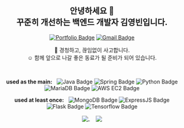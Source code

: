 

<!--
**randallkk/randallkk** is a ✨ _special_ ✨ repository because its `README.md` (this file) appears on your GitHub profile.

Here are some ideas to get you started:

- 🔭 I’m currently working on ...
- 🌱 I’m currently learning ...
- 👯 I’m looking to collaborate on ...
- 🤔 I’m looking for help with ...
- 💬 Ask me about ...
- 📫 How to reach me: ...
- 😄 Pronouns: ...
- ⚡ Fun fact: ...
-->



<div align="center">

  ## 안녕하세요 👋  <br/> 꾸준히 개선하는 백엔드 개발자 김영빈입니다.
  [![Portfolio Badge](https://img.shields.io/badge/Portfolio-000000?style=for-the-badge&logo=notion&logoColor=ffffff)](https://randallkk.notion.site/Portfolio-fd0f7dc810d8403a9f9fca441932f1f2?pvs=4)
  [![Gmail Badge](https://img.shields.io/badge/Gmail-EA4335?style=flat-square&logo=gmail&logoColor=ffffff)](https://randallkk.notion.site/Mail-fd0f7dc810d8403a9f9fca441932f1f2?pvs=4)

  🦄 경청하고, 끊임없이 사고합니다.<br>
  ☺️ 함께 앞으로 나갈 좋은 동료가 될 준비가 되어 있습니다.   
  
  <br>

  **used as the main:** &nbsp;
  ![Java Badge](https://img.shields.io/badge/Java-f89820?style=flat-square&logo=java&logoColor=ffffff)
  ![Spring Badge](https://img.shields.io/badge/Spring-6DB33F?style=flat-square&logo=spring&logoColor=ffffff)
  ![Python Badge](https://img.shields.io/badge/Python-3776AB?style=flat-square&logo=python&logoColor=ffffff)
  ![MariaDB Badge](https://img.shields.io/badge/MariaDB-003545?style=flat-square&logo=mariadb&logoColor=ffffff)
  ![AWS EC2 Badge](https://img.shields.io/badge/AWSEC2-FF9900?style=flat-square&logo=amazonec2&logoColor=ffffff)
  
  **used at least once:** &nbsp;
  ![MongoDB Badge](https://img.shields.io/badge/MongoDB-47A248?style=flat-square&logo=mongodb&logoColor=ffffff)
  ![ExpressJS Badge](https://img.shields.io/badge/ExpressJS-000000?style=flat-square&logo=express&logoColor=ffffff)
  ![Flask Badge](https://img.shields.io/badge/Flask-000000?style=flat-square&logo=flask&logoColor=ffffff)
  ![Tensorflow Badge](https://img.shields.io/badge/Tensorflow-FF6F00?style=flat-square&logo=tensorflow&logoColor=ffffff)

  <div align="center">
    <a href="https://github.com/randallkk/github-readme-stats">
      <img align="center" src="https://github-readme-stats.vercel.app/api/top-langs/?username=randallkk&layout=compact&theme=transparent&hide_border=true&hide=jupyter%20notebook" />
    </a> &nbsp; &nbsp;
    <a href="https://wakatime.com/@randallkk">
      <img align="center" src="https://github-readme-stats.vercel.app/api/wakatime?username=randallkk&range=last_year&layout=compact&theme=transparent&hide_border=true" />
    </a>
  </div>
  

</div>


<!-- Pinned repos
<a href="https://github.com/nyong-nyong/pangparty-be">
  <img align="center" src="https://github-readme-stats.vercel.app/api/pin/?username=nyong-nyong&repo=pangparty-be&layout=compact&theme=github_dark_dimmed&hide_border=true" />
</a>
<a href="https://github.com/lets-kkiri/kkiri-be">
  <img align="center" src="https://github-readme-stats.vercel.app/api/pin/?username=lets-kkiri&repo=kkiri-be&layout=compact&theme=github_dark_dimmed&hide_border=true" />
</a>
-->
